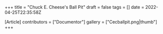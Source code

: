 +++
title = "Chuck E. Cheese's Ball Pit"
draft = false
tags = []
date = 2022-04-25T22:35:58Z

[Article]
contributors = ["Documentor"]
gallery = ["Cecballpit.png|thumb"]
+++
